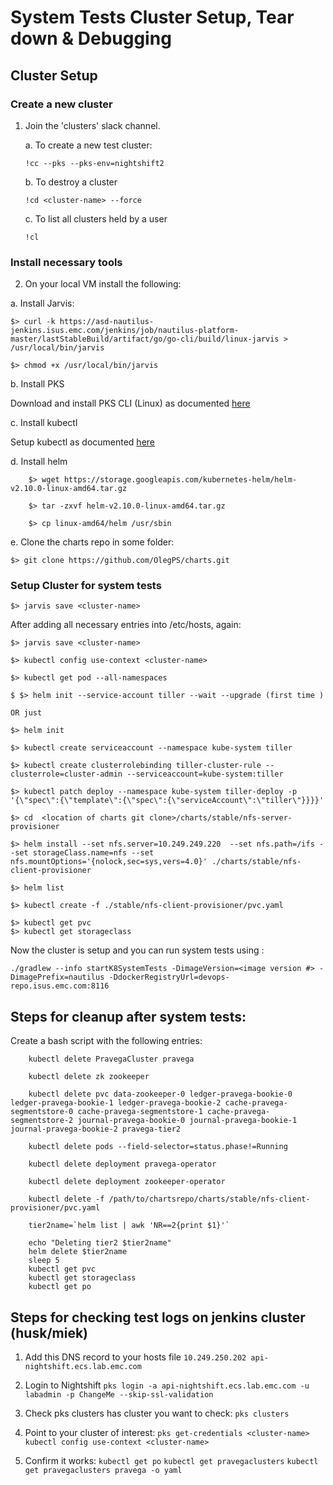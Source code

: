 # System Tests Cluster Setup, Tear down & Debugging

## Cluster Setup

### Create a new cluster 
1. Join the 'clusters' slack channel.

	a. To create a new test cluster:
	
	`!cc --pks --pks-env=nightshift2`

	b. To destroy a cluster 
	
	`!cd <cluster-name> --force`

	c. To list all clusters held by a user
	
	`!cl`

### Install necessary tools
2. On your local VM install the following:

a. Install Jarvis:

`$> curl -k https://asd-nautilus-jenkins.isus.emc.com/jenkins/job/nautilus-platform-master/lastStableBuild/artifact/go/go-cli/build/linux-jarvis > /usr/local/bin/jarvis`

`$> chmod +x /usr/local/bin/jarvis`

b. Install PKS

Download and install PKS CLI (Linux) as documented [here](https://network.pivotal.io/products/pivotal-container-service/)

c. Install kubectl

Setup kubectl as documented [here](https://kubernetes.io/docs/tasks/tools/install-kubectl/)

d. Install helm
```
    $> wget https://storage.googleapis.com/kubernetes-helm/helm-v2.10.0-linux-amd64.tar.gz
   
    $> tar -zxvf helm-v2.10.0-linux-amd64.tar.gz
    
    $> cp linux-amd64/helm /usr/sbin
```
e. Clone the charts repo in some folder:
```
$> git clone https://github.com/OlegPS/charts.git
```

### Setup Cluster for system tests

  ```$> jarvis save <cluster-name>```

  After adding all necessary entries into /etc/hosts, again: 
  
  ```
  $> jarvis save <cluster-name>

  $> kubectl config use-context <cluster-name>

  $> kubectl get pod --all-namespaces
  
  $ $> helm init --service-account tiller --wait --upgrade (first time )
  
  OR just
  
  $> helm init 
  
  $> kubectl create serviceaccount --namespace kube-system tiller
  
  $> kubectl create clusterrolebinding tiller-cluster-rule --clusterrole=cluster-admin --serviceaccount=kube-system:tiller

  $> kubectl patch deploy --namespace kube-system tiller-deploy -p '{\"spec\":{\"template\":{\"spec\":{\"serviceAccount\":\"tiller\"}}}}'
  
  $> cd  <location of charts git clone>/charts/stable/nfs-server-provisioner
  
  $> helm install --set nfs.server=10.249.249.220  --set nfs.path=/ifs --set storageClass.name=nfs --set nfs.mountOptions='{nolock,sec=sys,vers=4.0}' ./charts/stable/nfs-client-provisioner
  
  $> helm list
  
  $> kubectl create -f ./stable/nfs-client-provisioner/pvc.yaml
  
  $> kubectl get pvc
  $> kubectl get storageclass
  ```
  Now the cluster is setup and you can run system tests using :
  
 ```./gradlew --info startK8SystemTests -DimageVersion=<image version #> -DimagePrefix=nautilus -DdockerRegistryUrl=devops-repo.isus.emc.com:8116```
   
   
## Steps for cleanup after system tests:

Create a bash script with the following entries:

```
	kubectl delete PravegaCluster pravega
	
	kubectl delete zk zookeeper
	
	kubectl delete pvc data-zookeeper-0 ledger-pravega-bookie-0 ledger-pravega-bookie-1 ledger-pravega-bookie-2 cache-pravega-		segmentstore-0 cache-pravega-segmentstore-1 cache-pravega-segmentstore-2 journal-pravega-bookie-0 journal-pravega-bookie-1 		journal-pravega-bookie-2 pravega-tier2
	
	kubectl delete pods --field-selector=status.phase!=Running
	
	kubectl delete deployment pravega-operator
	
	kubectl delete deployment zookeeper-operator
	
	kubectl delete -f /path/to/chartsrepo/charts/stable/nfs-client-provisioner/pvc.yaml
	
	tier2name=`helm list | awk 'NR==2{print $1}'`
	
	echo "Deleting tier2 $tier2name"
	helm delete $tier2name
	sleep 5
	kubectl get pvc
	kubectl get storageclass
	kubectl get po
```

## Steps for checking test logs on jenkins cluster (husk/miek)
  
 1. Add this DNS record to your hosts file
`10.249.250.202 api-nightshift.ecs.lab.emc.com`

 2. Login to Nightshift
`pks login -a api-nightshift.ecs.lab.emc.com -u labadmin -p ChangeMe --skip-ssl-validation`

 3. Check pks clusters has cluster you want to check:
    `pks clusters`
 
 4. Point to your cluster of interest:
    `pks get-credentials <cluster-name>`
    `kubectl config use-context <cluster-name>`
    
 5. Confirm it works:
    `kubectl get po`
    `kubectl get pravegaclusters`
    `kubectl get pravegaclusters pravega -o yaml`
